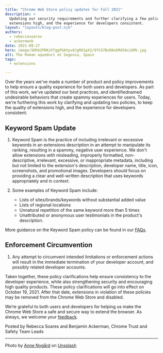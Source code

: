 ```yaml
---
title: "Chrome Web Store policy updates for Fall 2021"
description: >
  Updating our security requirements and further clarifying a few policies to keep the quality of
  extensions high, and the experience for developers consistent.
layout: "layouts/blog-post.njk"
authors:
  - rebeccasoares
  - ackermanb
date: 2021-09-27
hero: image/SHhb2PDKzXTggPGAYpv8JgR81pX2/9fCG7BsR8e5Md58xiGMV.jpg
alt: The Roman aqueduct at Segovia, Spain
tags:
  - extensions

---
```


Over the years we've made a number of product and policy improvements to help ensure a quality
experience for both users and developers. As part of this work, we've updated our best practices,
and identifiednamed undesirable behaviors that create spammy experiences for users. Today, we're
furthering this work by clarifying and updating two policies, to keep the quality of extensions
high, and the experience for developers consistent:

## Keyword Spam Update

1.  Keyword Spam is the practice of including irrelevant or excessive keywords in an extensions
    description in an attempt to manipulate its ranking, resulting in a spammy, negative user
    experience. We don't allow extensions with misleading, improperly formatted, non-descriptive,
    irrelevant, excessive, or inappropriate metadata, including but not limited to the extension's
    description, developer name, title, icon, screenshots, and promotional images. Developers
    should focus on providing a clear and well-written description that uses keywords appropriately
    and in context.

2.  Some examples of Keyword Spam include:
    *   Lists of sites/brands/keywords without substantial added value
    *   Lists of regional locations
    *   Unnatural repetition of the same keyword more than 5 times
    *   Unattributed or anonymous user testimonials in the product's description.

More guidance on the Keyword Spam policy can be found in our [FAQs](https://developer.chrome.com/docs/webstore/spam-faq/).

## Enforcement Circumvention

1.  Any attempt to circumvent intended limitations or enforcement actions will result in the
    immediate termination of your developer account, and possibly related developer accounts.

Taken together, these policy clarifications help ensure consistency to the developer experience,
while also strengthening security and encouraging high quality products. These policy clarifications
will go into effect on October 19, 2021. After that date, extensions in violation of these policies
may be removed from the Chrome Web Store and disabled.

We’re grateful to both users and developers for helping us make the Chrome Web Store a safe and
secure way to extend the browser. As always, we welcome your
[feedback](https://support.google.com/chrome_webstore/contact/one_stop_support?hl=en).

Posted by Rebecca Soares and Benjamin Ackerman, Chrome Trust and Safety Team Leads

---

Photo by <a href="https://unsplash.com/@polarmermaid?utm_source=unsplash&utm_medium=referral&utm_content=creditCopyText">Anne Nygård</a> on <a href="https://unsplash.com/s/photos/clarify?utm_source=unsplash&utm_medium=referral&utm_content=creditCopyText">Unsplash</a>

